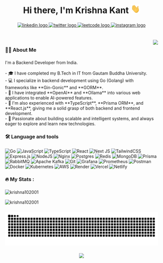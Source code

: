 <h1 align="center">Hi there, I'm Krishna Kant <img width="30px" height="30" src="https://github.com/SatYu26/SatYu26/raw/master/Assets/Hi.gif" /></h1>

###

<div align="center">
  <a href="https://linkedin.com/in/krishna102001" target="_blank">
    <img src="https://img.shields.io/static/v1?message=LinkedIn&logo=linkedin&label=&color=0077B5&logoColor=white&labelColor=&style=for-the-badge" height="25" alt="linkedin logo"  />
  </a>
  <a href="https://x.com/krishna2k21" target="_blank">
    <img src="https://img.shields.io/badge/X-%23000000.svg?style=for-the-badge&logo=X&logoColor=white" height="25" alt="twitter logo"  />
  </a>
   <a href="https://leetcode.com/krishna102001" target="_blank">
    <img src="https://img.shields.io/badge/LeetCode-000000?style=for-the-badge&logo=LeetCode&logoColor=#d16c06" height="25" alt="leetcode logo" />
  </a>
  <a href="https://instagram.com/krishna16.16" target="_blank">
    <img src="https://img.shields.io/static/v1?message=Instagram&logo=instagram&label=&color=E4405F&logoColor=white&labelColor=&style=for-the-badge" height="25" alt="instagram logo"  />
  </a>
</div>

###

<br clear="both">

<img align="right" height="155" src="https://user-images.githubusercontent.com/74038190/212749447-bfb7e725-6987-49d9-ae85-2015e3e7cc41.gif"  />

###

<h3 align="left">👩‍💻  About Me</h3>

###

<p align="left"> I'm a Backend Developer from India.<br><br> 
  - 🎓 I have completed my B.Tech in IT from Gautam Buddha University.<br> 
  - 💻 I specialize in backend development using <bold>Go (Golang)</bold> with frameworks like **Gin-Gonic** and **GORM**.<br> 
  - 🤖 I have integrated **OpenAI** and **Ollama** into various web applications to enable AI-powered features.<br> 
  - 🧠 I'm also experienced with **TypeScript**, **Prisma ORM**, and **React.js**, giving me a solid grasp of both backend and frontend development.<br> 
  - 🚀 Passionate about building scalable and intelligent systems, and always eager to explore and learn new technologies. </p>

###

<h3 align="left">🛠 Language and tools</h3>

###

<div align="left">
  
  ![Go](https://img.shields.io/badge/go-%2300ADD8.svg?style=for-the-badge&logo=go&logoColor=white) 
  ![JavaScript](https://img.shields.io/badge/javascript-%23323330.svg?style=for-the-badge&logo=javascript&logoColor=%23F7DF1E)
  ![TypeScript](https://img.shields.io/badge/typescript-%23007ACC.svg?style=for-the-badge&logo=typescript&logoColor=white)
  ![React](https://img.shields.io/badge/react-%2320232a.svg?style=for-the-badge&logo=react&logoColor=%2361DAFB) 
  ![Next JS](https://img.shields.io/badge/Next-black?style=for-the-badge&logo=next.js&logoColor=white)
  ![TailwindCSS](https://img.shields.io/badge/tailwindcss-%2338B2AC.svg?style=for-the-badge&logo=tailwind-css&logoColor=white) 
  ![Express.js](https://img.shields.io/badge/express.js-%23404d59.svg?style=for-the-badge&logo=express&logoColor=%2361DAFB)
  ![NodeJS](https://img.shields.io/badge/node.js-6DA55F?style=for-the-badge&logo=node.js&logoColor=white) 
  ![Nginx](https://img.shields.io/badge/nginx-%23009639.svg?style=for-the-badge&logo=nginx&logoColor=white) 
  ![Postgres](https://img.shields.io/badge/postgres-%23316192.svg?style=for-the-badge&logo=postgresql&logoColor=white)
  ![Redis](https://img.shields.io/badge/redis-%23DD0031.svg?style=for-the-badge&logo=redis&logoColor=white)
  ![MongoDB](https://img.shields.io/badge/MongoDB-%234ea94b.svg?style=for-the-badge&logo=mongodb&logoColor=white)
  ![Prisma](https://img.shields.io/badge/Prisma-3982CE?style=for-the-badge&logo=Prisma&logoColor=white)
  ![RabbitMQ](https://img.shields.io/badge/rabbitmq-FF6600?style=for-the-badge&logo=rabbitmq&logoColor=white)
  ![Apache Kafka](https://img.shields.io/badge/Apache%20Kafka-000?style=for-the-badge&logo=apachekafka)
  ![Git](https://img.shields.io/badge/git-%23F05033.svg?style=for-the-badge&logo=git&logoColor=white)
  ![Grafana](https://img.shields.io/badge/grafana-%23F46800.svg?style=for-the-badge&logo=grafana&logoColor=white) 
  ![Prometheus](https://img.shields.io/badge/Prometheus-E6522C?style=for-the-badge&logo=Prometheus&logoColor=white)
  ![Postman](https://img.shields.io/badge/Postman-FF6C37?style=for-the-badge&logo=postman&logoColor=white) 
  ![Docker](https://img.shields.io/badge/docker-%230db7ed.svg?style=for-the-badge&logo=docker&logoColor=white)
  ![Kubernetes](https://img.shields.io/badge/kubernetes-%23326ce5.svg?style=for-the-badge&logo=kubernetes&logoColor=white)
  ![AWS](https://img.shields.io/badge/AWS-%23FF9900.svg?style=for-the-badge&logo=amazon-aws&logoColor=white)
  ![Render](https://img.shields.io/badge/Render-%46E3B7.svg?style=for-the-badge&logo=render&logoColor=white)
  ![Vercel](https://img.shields.io/badge/vercel-%23000000.svg?style=for-the-badge&logo=vercel&logoColor=white)
  ![Netlify](https://img.shields.io/badge/netlify-%23000000.svg?style=for-the-badge&logo=netlify&logoColor=#00C7B7)
</div>

###

<h3 align="left">🔥   My Stats :</h3>

###

<p><img align="center" src="https://github-readme-stats.vercel.app/api?username=krishna102001&show_icons=true&locale=en" alt="krishna102001" /></p>
<p><img align="center" src="https://github-readme-streak-stats.herokuapp.com/?user=krishna102001&" alt="krishna102001" /></p>
</div>

###

<img alt="GitHub Snake" src="https://raw.githubusercontent.com/krishna102001/krishna102001/output/github-contribution-grid-snake.svg" />

###

<div align="center">
  <img src="https://profile-counter.glitch.me/krishna102001/count.svg?"  />
</div>

###
